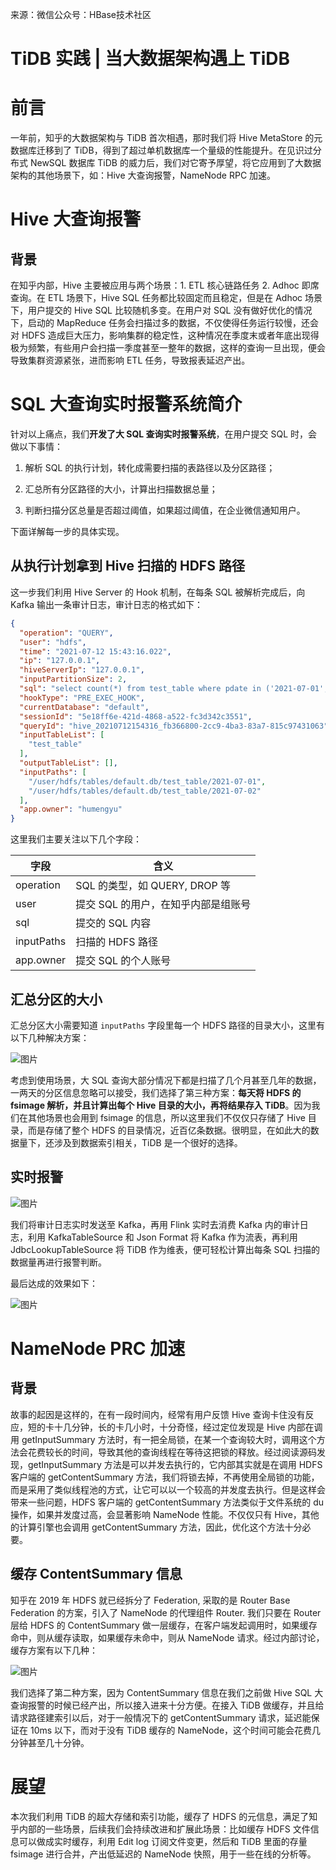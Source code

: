 来源：微信公众号：HBase技术社区

# TiDB 实践 | 当大数据架构遇上 TiDB

# 前言

一年前，知乎的大数据架构与 TiDB 首次相遇，那时我们将 Hive MetaStore 的元数据库迁移到了  TiDB，得到了超过单机数据库一个量级的性能提升。在见识过分布式 NewSQL 数据库 TiDB  的威力后，我们对它寄予厚望，将它应用到了大数据架构的其他场景下，如：Hive 大查询报警，NameNode RPC 加速。

# Hive 大查询报警

## 背景

在知乎内部，Hive 主要被应用与两个场景：1. ETL 核心链路任务 2. Adhoc 即席查询。在 ETL 场景下，Hive SQL  任务都比较固定而且稳定，但是在 Adhoc 场景下，用户提交的 Hive SQL 比较随机多变。在用户对 SQL 没有做好优化的情况下，启动的  MapReduce 任务会扫描过多的数据，不仅使得任务运行较慢，还会对 HDFS  造成巨大压力，影响集群的稳定性，这种情况在季度末或者年底出现得极为频繁，有些用户会扫描一季度甚至一整年的数据，这样的查询一旦出现，便会导致集群资源紧张，进而影响 ETL 任务，导致报表延迟产出。

# SQL 大查询实时报警系统简介

针对以上痛点，我们**开发了大 SQL 查询实时报警系统**，在用户提交 SQL 时，会做以下事情：

1. 解析 SQL 的执行计划，转化成需要扫描的表路径以及分区路径；

2. 汇总所有分区路径的大小，计算出扫描数据总量；

3. 判断扫描分区总量是否超过阈值，如果超过阈值，在企业微信通知用户。

下面详解每一步的具体实现。

## 从执行计划拿到 Hive 扫描的 HDFS 路径

这一步我们利用 Hive Server 的 Hook 机制，在每条 SQL 被解析完成后，向 Kafka 输出一条审计日志，审计日志的格式如下：

```json
{
  "operation": "QUERY",
  "user": "hdfs",
  "time": "2021-07-12 15:43:16.022",
  "ip": "127.0.0.1",
  "hiveServerIp": "127.0.0.1",
  "inputPartitionSize": 2,
  "sql": "select count(*) from test_table where pdate in ('2021-07-01','2021-07-02')",
  "hookType": "PRE_EXEC_HOOK",
  "currentDatabase": "default",
  "sessionId": "5e18ff6e-421d-4868-a522-fc3d342c3551",
  "queryId": "hive_20210712154316_fb366800-2cc9-4ba3-83a7-815c97431063",
  "inputTableList": [
    "test_table"
  ],
  "outputTableList": [],
  "inputPaths": [
    "/user/hdfs/tables/default.db/test_table/2021-07-01",
    "/user/hdfs/tables/default.db/test_table/2021-07-02"
  ],
  "app.owner": "humengyu"
}
```

这里我们主要关注以下几个字段：

| 字段       | 含义                                |
| ---------- | ----------------------------------- |
| operation  | SQL 的类型，如 QUERY, DROP 等       |
| user       | 提交 SQL 的用户，在知乎内部是组账号 |
| sql        | 提交的 SQL 内容                     |
| inputPaths | 扫描的 HDFS 路径                    |
| app.owner  | 提交 SQL 的个人账号                 |

## 汇总分区的大小

汇总分区大小需要知道 `inputPaths` 字段里每一个 HDFS 路径的目录大小，这里有以下几种解决方案：

![图片](https://mmbiz.qpic.cn/mmbiz_png/UpAsF3LicVxqU6eYSo7LAO0JrUcTAdicjiaNKnmolicQTA2lzOaFuEia1gyUrP3tricp7ELzKr3zt81QPwcYMnVGaRjQ/640?wx_fmt=png&tp=webp&wxfrom=5&wx_lazy=1&wx_co=1)

考虑到使用场景，大 SQL 查询大部分情况下都是扫描了几个月甚至几年的数据，一两天的分区信息忽略可以接受，我们选择了第三种方案：**每天将 HDFS 的 fsimage 解析，并且计算出每个 Hive 目录的大小，再将结果存入 TiDB**。因为我们在其他场景也会用到 fsimage 的信息，所以这里我们不仅仅只存储了 Hive 目录，而是存储了整个 HDFS 的目录情况，近百亿条数据。很明显，在如此大的数据量下，还涉及到数据索引相关，TiDB 是一个很好的选择。

## 实时报警

![图片](https://mmbiz.qpic.cn/mmbiz_png/UpAsF3LicVxrQiaXgSTBGPylC2Hd8a0iaEwQrqia6DuhwYz1iaMAkInqAp865fPg9PQvPnLKtQ3U0uDRQjRzic4lWj4g/640?wx_fmt=png&tp=webp&wxfrom=5&wx_lazy=1&wx_co=1)

我们将审计日志实时发送至 Kafka，再用 Flink 实时去消费 Kafka 内的审计日志，利用 KafkaTableSource 和 Json Format 将  Kafka 作为流表，再利用 JdbcLookupTableSource 将 TiDB 作为维表，便可轻松计算出每条 SQL  扫描的数据量再进行报警判断。

最后达成的效果如下：

![图片](https://mmbiz.qpic.cn/mmbiz_png/UpAsF3LicVxrQiaXgSTBGPylC2Hd8a0iaEwzqvHbs57XOTBoOLK1UfOWpoQIWP9xRnUFjHpwNvqZIiaYiaE3XLPSibOQ/640?wx_fmt=png&tp=webp&wxfrom=5&wx_lazy=1&wx_co=1)

# NameNode PRC 加速

## 背景

故事的起因是这样的，在有一段时间内，经常有用户反馈 Hive 查询卡住没有反应，短的卡十几分钟，长的卡几小时，十分奇怪，经过定位发现是 Hive 内部在调用 getInputSummary  方法时，有一把全局锁，在某一个查询较大时，调用这个方法会花费较长的时间，导致其他的查询线程在等待这把锁的释放。经过阅读源码发现，getInputSummary 方法是可以并发去执行的，它内部其实就是在调用 HDFS 客户端的 getContentSummary  方法，我们将锁去掉，不再使用全局锁的功能，而是采用了类似线程池的方式，让它可以以一个较高的并发度去执行。但是这样会带来一些问题，HDFS  客户端的 getContentSummary 方法类似于文件系统的 du 操作，如果并发度过高，会显著影响 NameNode 性能。不仅仅只有  Hive，其他的计算引擎也会调用 getContentSummary 方法，因此，优化这个方法十分必要。

## 缓存 ContentSummary 信息

知乎在 2019 年 HDFS 就已经拆分了 Federation, 采取的是 Router Base Federation 的方案，引入了  NameNode 的代理组件 Router. 我们只要在 Router 层给 HDFS 的 ContentSummary  做一层缓存，在客户端发起调用时，如果缓存命中，则从缓存读取，如果缓存未命中，则从 NameNode 请求。经过内部讨论，缓存方案有以下几种：

![图片](https://mmbiz.qpic.cn/mmbiz_png/UpAsF3LicVxqU6eYSo7LAO0JrUcTAdicjianXJmHvcCMfteQyGdYf618E0opMdf59RREiakFf3VMFibjIKJNyeBbicXA/640?wx_fmt=png&tp=webp&wxfrom=5&wx_lazy=1&wx_co=1)

我们选择了第二种方案，因为 ContentSummary 信息在我们之前做 Hive SQL 大查询报警的时候已经产出，所以接入进来十分方便。在接入 TiDB  做缓存，并且给请求路径建索引以后，对于一般情况下的 getContentSummary 请求，延迟能保证在 10ms 以下，而对于没有 TiDB 缓存的 NameNode，这个时间可能会花费几分钟甚至几十分钟。

# 展望

本次我们利用 TiDB 的超大存储和索引功能，缓存了 HDFS 的元信息，满足了知乎内部的一些场景，后续我们会持续改进和扩展此场景：比如缓存 HDFS  文件信息可以做成实时缓存，利用 Edit log 订阅文件变更，然后和 TiDB 里面的存量 fsimage 进行合并，产出低延迟的  NameNode 快照，用于一些在线的分析等。
